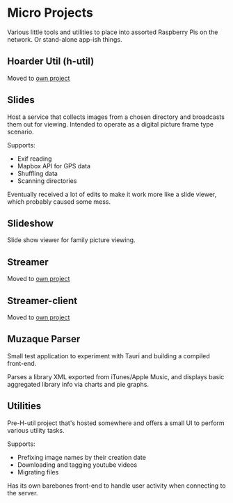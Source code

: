 # Micro Projects

Various little tools and utilities to place into assorted Raspberry Pis on the network. Or stand-alone app-ish things.

## Hoarder Util (h-util)

Moved to [own project](https://github.com/Perugia-Viewer/Hoarder-Util)

## Slides

Host a service that collects images from a chosen directory and broadcasts them out for viewing. Intended to operate as a digital picture frame type scenario.

Supports:

- Exif reading
- Mapbox API for GPS data
- Shuffling data
- Scanning directories

Eventually received a lot of edits to make it work more like a slide viewer, which probably caused some mess.

## Slideshow

Slide show viewer for family picture viewing.

## Streamer

Moved to [own project](https://github.com/TestaDiMucca/AquaPlus)

## Streamer-client

Moved to [own project](https://github.com/TestaDiMucca/AquaPlus)

## Muzaque Parser

Small test application to experiment with Tauri and building a compiled front-end.

Parses a library XML exported from iTunes/Apple Music, and displays basic aggregated library info via charts and pie graphs.

## Utilities

Pre-H-util project that's hosted somewhere and offers a small UI to perform various utility tasks.

Supports:

- Prefixing image names by their creation date
- Downloading and tagging youtube videos
- Migrating files

Has its own barebones front-end to handle user activity when connecting to the server.
